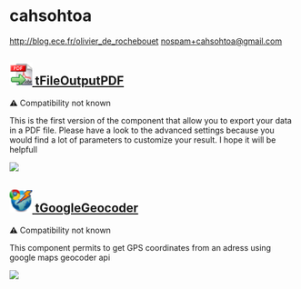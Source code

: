 # cahsohtoa
  <http://blog.ece.fr/olivier_de_rochebouet>
  <nospam+cahsohtoa@gmail.com>

## <a href='./components/tFileOutputPDF/readme.md'><img src='./components/tFileOutputPDF/logo.jpg' width='40' height='40'> tFileOutputPDF</a>
 :warning: Compatibility not known

This is the first version of the component that allow you to export your data in a PDF file.
Please have a look to the advanced settings because you would find a lot of parameters to customize your result.
I hope it will be helpfull



<img src='./components/tFileOutputPDF/sample.jpg'>

## <a href='./components/tGoogleGeocoder/readme.md'><img src='./components/tGoogleGeocoder/logo.jpg' width='40' height='40'> tGoogleGeocoder</a>
 :warning: Compatibility not known

This component permits to get GPS coordinates from an adress using google maps geocoder api




<img src='./components/tGoogleGeocoder/sample.jpg'>
